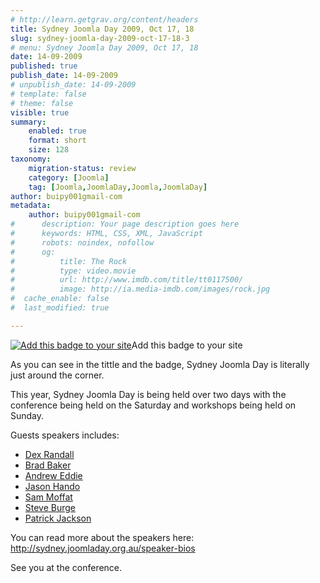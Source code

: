 ```yaml
---
# http://learn.getgrav.org/content/headers
title: Sydney Joomla Day 2009, Oct 17, 18
slug: sydney-joomla-day-2009-oct-17-18-3
# menu: Sydney Joomla Day 2009, Oct 17, 18
date: 14-09-2009
published: true
publish_date: 14-09-2009
# unpublish_date: 14-09-2009
# template: false
# theme: false
visible: true
summary:
    enabled: true
    format: short
    size: 128
taxonomy:
    migration-status: review
    category: [Joomla]
    tag: [Joomla,JoomlaDay,Joomla,JoomlaDay]
author: buipy001gmail-com
metadata:
    author: buipy001gmail-com
#      description: Your page description goes here
#      keywords: HTML, CSS, XML, JavaScript
#      robots: noindex, nofollow
#      og:
#          title: The Rock
#          type: video.movie
#          url: http://www.imdb.com/title/tt0117500/
#          image: http://ia.media-imdb.com/images/rock.jpg
#  cache_enable: false
#  last_modified: true

---
```


[![Add this badge to your site](wp-content/uploads/2009/09/sydney_joomladay_2009.png "sydney_joomladay_2009")](http://sydney.joomladay.org.au)Add this badge to your site



As you can see in the tittle and the badge, Sydney Joomla Day is literally just around the corner.

This year, Sydney Joomla Day is being held over two days with the conference being held on the Saturday and workshops being held on Sunday.

Guests speakers includes:

- [Dex Randall](http://sydney.joomladay.org.au/speaker-bios/49-dex-randall)
- [Brad Baker](http://sydney.joomladay.org.au/speaker-bios/61-brad-baker)
- [Andrew Eddie](http://sydney.joomladay.org.au/speaker-bios/48-andrew-eddie)
- [Jason Hando](http://sydney.joomladay.org.au/speaker-bios/65-jason-hando)
- [Sam Moffat](http://sydney.joomladay.org.au/speaker-bios/50-sam-moffat)
- [Steve Burge](http://sydney.joomladay.org.au/speaker-bios/64-steve-burge)
- [Patrick Jackson](http://sydney.joomladay.org.au/speaker-bios/62-patrick-jackson)

You can read more about the speakers here: <http://sydney.joomladay.org.au/speaker-bios>

See you at the conference.